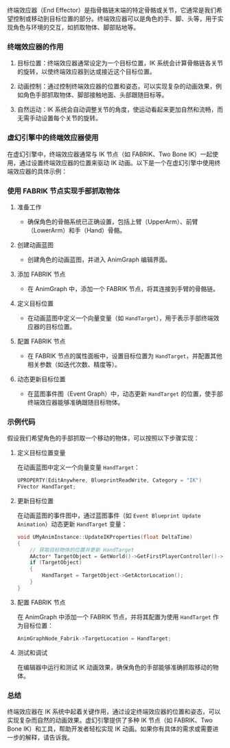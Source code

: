 终端效应器（End Effector）是指骨骼链末端的特定骨骼或关节，它通常是我们希望控制或移动到目标位置的部分。终端效应器可以是角色的手、脚、头等，用于实现角色与环境的交互，如抓取物体、脚部贴地等。

### 终端效应器的作用

1. 目标位置：终端效应器通常设定为一个目标位置，IK 系统会计算骨骼链各关节的旋转，以使终端效应器到达或接近这个目标位置。

2. 动画控制：通过控制终端效应器的位置和姿态，可以实现复杂的动画效果，例如角色手部抓取物体、脚部接触地面、头部跟随目标等。

3. 自然运动：IK 系统会自动调整关节的角度，使运动看起来更加自然和流畅，而无需手动设置每个关节的旋转。

### 虚幻引擎中的终端效应器使用

在虚幻引擎中，终端效应器通常与 IK 节点（如 FABRIK、Two Bone IK）一起使用，通过设置终端效应器的位置来驱动 IK 动画。以下是一个在虚幻引擎中使用终端效应器的具体示例：

### 使用 FABRIK 节点实现手部抓取物体

1. 准备工作
   - 确保角色的骨骼系统已正确设置，包括上臂（UpperArm）、前臂（LowerArm）和手（Hand）骨骼。

2. 创建动画蓝图
   - 创建角色的动画蓝图，并进入 AnimGraph 编辑界面。

3. 添加 FABRIK 节点
   - 在 AnimGraph 中，添加一个 FABRIK 节点，将其连接到手臂的骨骼链。

4. 定义目标位置
   - 在动画蓝图中定义一个向量变量（如 `HandTarget`），用于表示手部终端效应器的目标位置。

5. 配置 FABRIK 节点
   - 在 FABRIK 节点的属性面板中，设置目标位置为 `HandTarget`，并配置其他相关参数（如迭代次数、精度等）。

6. 动态更新目标位置
   - 在蓝图事件图（Event Graph）中，动态更新 `HandTarget` 的位置，使手部终端效应器能够准确跟随目标物体。

### 示例代码

假设我们希望角色的手部抓取一个移动的物体，可以按照以下步骤实现：

1. 定义目标位置变量

   在动画蓝图中定义一个向量变量 `HandTarget`：

   ```cpp
   UPROPERTY(EditAnywhere, BlueprintReadWrite, Category = "IK")
   FVector HandTarget;
   ```

2. 更新目标位置

   在动画蓝图的事件图中，通过蓝图事件（如 `Event Blueprint Update Animation`）动态更新 `HandTarget` 变量：

   ```cpp
   void UMyAnimInstance::UpdateIKProperties(float DeltaTime)
   {
       // 获取目标物体的位置并更新 HandTarget
       AActor* TargetObject = GetWorld()->GetFirstPlayerController()->GetPawn();
       if (TargetObject)
       {
           HandTarget = TargetObject->GetActorLocation();
       }
   }
   ```

3. 配置 FABRIK 节点

   在 AnimGraph 中添加一个 FABRIK 节点，并将其配置为使用 `HandTarget` 作为目标位置：

   ```cpp
   AnimGraphNode_Fabrik->TargetLocation = HandTarget;
   ```

4. 测试和调试

   在编辑器中运行和测试 IK 动画效果，确保角色的手部能够准确抓取移动的物体。

### 总结

终端效应器在 IK 系统中起着关键作用，通过设定终端效应器的位置和姿态，可以实现复杂而自然的动画效果。虚幻引擎提供了多种 IK 节点（如 FABRIK、Two Bone IK）和工具，帮助开发者轻松实现 IK 动画。如果你有具体的需求或需要进一步的解释，请告诉我。